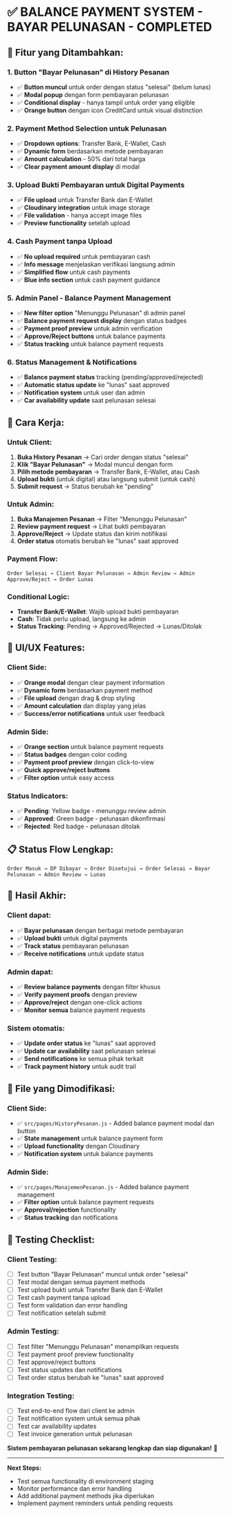# ✅ BALANCE PAYMENT SYSTEM - BAYAR PELUNASAN - COMPLETED

## 🎯 Fitur yang Ditambahkan:

### **1. Button "Bayar Pelunasan" di History Pesanan**
- ✅ **Button muncul** untuk order dengan status "selesai" (belum lunas)
- ✅ **Modal popup** dengan form pembayaran pelunasan
- ✅ **Conditional display** - hanya tampil untuk order yang eligible
- ✅ **Orange button** dengan icon CreditCard untuk visual distinction

### **2. Payment Method Selection untuk Pelunasan**
- ✅ **Dropdown options**: Transfer Bank, E-Wallet, Cash
- ✅ **Dynamic form** berdasarkan metode pembayaran
- ✅ **Amount calculation** - 50% dari total harga
- ✅ **Clear payment amount display** di modal

### **3. Upload Bukti Pembayaran untuk Digital Payments**
- ✅ **File upload** untuk Transfer Bank dan E-Wallet
- ✅ **Cloudinary integration** untuk image storage
- ✅ **File validation** - hanya accept image files
- ✅ **Preview functionality** setelah upload

### **4. Cash Payment tanpa Upload**
- ✅ **No upload required** untuk pembayaran cash
- ✅ **Info message** menjelaskan verifikasi langsung admin
- ✅ **Simplified flow** untuk cash payments
- ✅ **Blue info section** untuk cash payment guidance

### **5. Admin Panel - Balance Payment Management**
- ✅ **New filter option** "Menunggu Pelunasan" di admin panel
- ✅ **Balance payment request display** dengan status badges
- ✅ **Payment proof preview** untuk admin verification
- ✅ **Approve/Reject buttons** untuk balance payments
- ✅ **Status tracking** untuk balance payment requests

### **6. Status Management & Notifications**
- ✅ **Balance payment status** tracking (pending/approved/rejected)
- ✅ **Automatic status update** ke "lunas" saat approved
- ✅ **Notification system** untuk user dan admin
- ✅ **Car availability update** saat pelunasan selesai

## 🚀 Cara Kerja:

### **Untuk Client:**
1. **Buka History Pesanan** → Cari order dengan status "selesai"
2. **Klik "Bayar Pelunasan"** → Modal muncul dengan form
3. **Pilih metode pembayaran** → Transfer Bank, E-Wallet, atau Cash
4. **Upload bukti** (untuk digital) atau langsung submit (untuk cash)
5. **Submit request** → Status berubah ke "pending"

### **Untuk Admin:**
1. **Buka Manajemen Pesanan** → Filter "Menunggu Pelunasan"
2. **Review payment request** → Lihat bukti pembayaran
3. **Approve/Reject** → Update status dan kirim notifikasi
4. **Order status** otomatis berubah ke "lunas" saat approved

### **Payment Flow:**
```
Order Selesai → Client Bayar Pelunasan → Admin Review → Admin Approve/Reject → Order Lunas
```

### **Conditional Logic:**
- **Transfer Bank/E-Wallet**: Wajib upload bukti pembayaran
- **Cash**: Tidak perlu upload, langsung ke admin
- **Status Tracking**: Pending → Approved/Rejected → Lunas/Ditolak

## 🎨 UI/UX Features:

### **Client Side:**
- ✅ **Orange modal** dengan clear payment information
- ✅ **Dynamic form** berdasarkan payment method
- ✅ **File upload** dengan drag & drop styling
- ✅ **Amount calculation** dan display yang jelas
- ✅ **Success/error notifications** untuk user feedback

### **Admin Side:**
- ✅ **Orange section** untuk balance payment requests
- ✅ **Status badges** dengan color coding
- ✅ **Payment proof preview** dengan click-to-view
- ✅ **Quick approve/reject buttons**
- ✅ **Filter option** untuk easy access

### **Status Indicators:**
- ✅ **Pending**: Yellow badge - menunggu review admin
- ✅ **Approved**: Green badge - pelunasan dikonfirmasi
- ✅ **Rejected**: Red badge - pelunasan ditolak

## 📋 Status Flow Lengkap:

```
Order Masuk → DP Dibayar → Order Disetujui → Order Selesai → Bayar Pelunasan → Admin Review → Lunas
```

## 🎉 Hasil Akhir:

### **Client dapat:**
- ✅ **Bayar pelunasan** dengan berbagai metode pembayaran
- ✅ **Upload bukti** untuk digital payments
- ✅ **Track status** pembayaran pelunasan
- ✅ **Receive notifications** untuk update status

### **Admin dapat:**
- ✅ **Review balance payments** dengan filter khusus
- ✅ **Verify payment proofs** dengan preview
- ✅ **Approve/reject** dengan one-click actions
- ✅ **Monitor semua** balance payment requests

### **Sistem otomatis:**
- ✅ **Update order status** ke "lunas" saat approved
- ✅ **Update car availability** saat pelunasan selesai
- ✅ **Send notifications** ke semua pihak terkait
- ✅ **Track payment history** untuk audit trail

## 📁 File yang Dimodifikasi:

### **Client Side:**
- ✅ `src/pages/HistoryPesanan.js` - Added balance payment modal dan button
- ✅ **State management** untuk balance payment form
- ✅ **Upload functionality** dengan Cloudinary
- ✅ **Notification system** untuk balance payments

### **Admin Side:**
- ✅ `src/pages/ManajemenPesanan.js` - Added balance payment management
- ✅ **Filter option** untuk balance payment requests
- ✅ **Approval/rejection** functionality
- ✅ **Status tracking** dan notifications

## 🧪 Testing Checklist:

### **Client Testing:**
- [ ] Test button "Bayar Pelunasan" muncul untuk order "selesai"
- [ ] Test modal dengan semua payment methods
- [ ] Test upload bukti untuk Transfer Bank dan E-Wallet
- [ ] Test cash payment tanpa upload
- [ ] Test form validation dan error handling
- [ ] Test notification setelah submit

### **Admin Testing:**
- [ ] Test filter "Menunggu Pelunasan" menampilkan requests
- [ ] Test payment proof preview functionality
- [ ] Test approve/reject buttons
- [ ] Test status updates dan notifications
- [ ] Test order status berubah ke "lunas" saat approved

### **Integration Testing:**
- [ ] Test end-to-end flow dari client ke admin
- [ ] Test notification system untuk semua pihak
- [ ] Test car availability updates
- [ ] Test invoice generation untuk pelunasan

**Sistem pembayaran pelunasan sekarang lengkap dan siap digunakan!** 🎊

---

**Next Steps:**
- Test semua functionality di environment staging
- Monitor performance dan error handling
- Add additional payment methods jika diperlukan
- Implement payment reminders untuk pending requests

